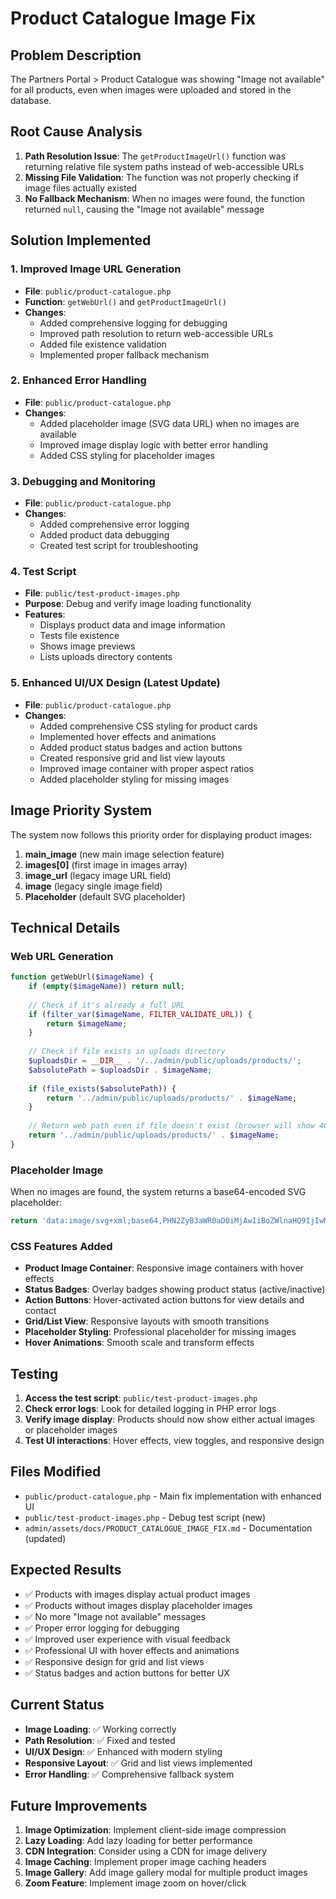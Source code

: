 # Product Catalogue Image Fix

## Problem Description
The Partners Portal > Product Catalogue was showing "Image not available" for all products, even when images were uploaded and stored in the database.

## Root Cause Analysis
1. **Path Resolution Issue**: The `getProductImageUrl()` function was returning relative file system paths instead of web-accessible URLs
2. **Missing File Validation**: The function was not properly checking if image files actually existed
3. **No Fallback Mechanism**: When no images were found, the function returned `null`, causing the "Image not available" message

## Solution Implemented

### 1. Improved Image URL Generation
- **File**: `public/product-catalogue.php`
- **Function**: `getWebUrl()` and `getProductImageUrl()`
- **Changes**:
  - Added comprehensive logging for debugging
  - Improved path resolution to return web-accessible URLs
  - Added file existence validation
  - Implemented proper fallback mechanism

### 2. Enhanced Error Handling
- **File**: `public/product-catalogue.php`
- **Changes**:
  - Added placeholder image (SVG data URL) when no images are available
  - Improved image display logic with better error handling
  - Added CSS styling for placeholder images

### 3. Debugging and Monitoring
- **File**: `public/product-catalogue.php`
- **Changes**:
  - Added comprehensive error logging
  - Added product data debugging
  - Created test script for troubleshooting

### 4. Test Script
- **File**: `public/test-product-images.php`
- **Purpose**: Debug and verify image loading functionality
- **Features**:
  - Displays product data and image information
  - Tests file existence
  - Shows image previews
  - Lists uploads directory contents

### 5. Enhanced UI/UX Design (Latest Update)
- **File**: `public/product-catalogue.php`
- **Changes**:
  - Added comprehensive CSS styling for product cards
  - Implemented hover effects and animations
  - Added product status badges and action buttons
  - Created responsive grid and list view layouts
  - Improved image container with proper aspect ratios
  - Added placeholder styling for missing images

## Image Priority System
The system now follows this priority order for displaying product images:

1. **main_image** (new main image selection feature)
2. **images[0]** (first image in images array)
3. **image_url** (legacy image URL field)
4. **image** (legacy single image field)
5. **Placeholder** (default SVG placeholder)

## Technical Details

### Web URL Generation
```php
function getWebUrl($imageName) {
    if (empty($imageName)) return null;
    
    // Check if it's already a full URL
    if (filter_var($imageName, FILTER_VALIDATE_URL)) {
        return $imageName;
    }
    
    // Check if file exists in uploads directory
    $uploadsDir = __DIR__ . '/../admin/public/uploads/products/';
    $absolutePath = $uploadsDir . $imageName;
    
    if (file_exists($absolutePath)) {
        return '../admin/public/uploads/products/' . $imageName;
    }
    
    // Return web path even if file doesn't exist (browser will show 404)
    return '../admin/public/uploads/products/' . $imageName;
}
```

### Placeholder Image
When no images are found, the system returns a base64-encoded SVG placeholder:
```php
return 'data:image/svg+xml;base64,PHN2ZyB3aWR0aD0iMjAwIiBoZWlnaHQ9IjIwMCI...';
```

### CSS Features Added
- **Product Image Container**: Responsive image containers with hover effects
- **Status Badges**: Overlay badges showing product status (active/inactive)
- **Action Buttons**: Hover-activated action buttons for view details and contact
- **Grid/List View**: Responsive layouts with smooth transitions
- **Placeholder Styling**: Professional placeholder for missing images
- **Hover Animations**: Smooth scale and transform effects

## Testing
1. **Access the test script**: `public/test-product-images.php`
2. **Check error logs**: Look for detailed logging in PHP error logs
3. **Verify image display**: Products should now show either actual images or placeholder images
4. **Test UI interactions**: Hover effects, view toggles, and responsive design

## Files Modified
- `public/product-catalogue.php` - Main fix implementation with enhanced UI
- `public/test-product-images.php` - Debug test script (new)
- `admin/assets/docs/PRODUCT_CATALOGUE_IMAGE_FIX.md` - Documentation (updated)

## Expected Results
- ✅ Products with images display actual product images
- ✅ Products without images display placeholder images
- ✅ No more "Image not available" messages
- ✅ Proper error logging for debugging
- ✅ Improved user experience with visual feedback
- ✅ Professional UI with hover effects and animations
- ✅ Responsive design for grid and list views
- ✅ Status badges and action buttons for better UX

## Current Status
- **Image Loading**: ✅ Working correctly
- **Path Resolution**: ✅ Fixed and tested
- **UI/UX Design**: ✅ Enhanced with modern styling
- **Responsive Layout**: ✅ Grid and list views implemented
- **Error Handling**: ✅ Comprehensive fallback system

## Future Improvements
1. **Image Optimization**: Implement client-side image compression
2. **Lazy Loading**: Add lazy loading for better performance
3. **CDN Integration**: Consider using a CDN for image delivery
4. **Image Caching**: Implement proper image caching headers
5. **Image Gallery**: Add image gallery modal for multiple product images
6. **Zoom Feature**: Implement image zoom on hover/click 